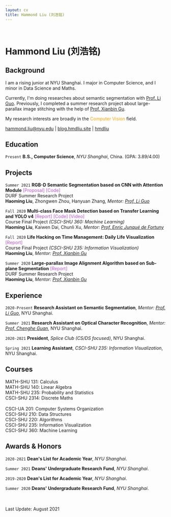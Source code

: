 ```yaml
---
layout: cv
title: Hammond Liu (刘浩铭)
---
```


<br/>

# Hammond Liu (刘浩铭)

## Background
I am a rising junior at NYU Shanghai. I major in Computer Science, and I minor in Data Science and Maths.

Currently, I'm doing researches about semantic segmentation with <a href="https://shanghai.nyu.edu/academics/faculty/directory/li-guo" target="_blank">Prof. Li Guo</a>. Previously, I completed a summer research project about large-parallax image stitching with the help of <a href="https://shanghai.nyu.edu/academics/faculty/directory/xianbin-gu" target="_blank">Prof. Xianbin Gu</a>.

My research interests are broadly in the <font color="FFA500">Computer Vision</font> field.

<div id="webaddress">
  <a href="mailto:hammond.liu@nyu.edu" target="_blank"><i class="fa fa-envelope-open"></i> hammond.liu@nyu.edu</a> |
  <!-- <a href="./assets/resume.pdf"><i class="fas fa-file-pdf"></i> Resume</a> | -->
  <a href="https://blog.hmdliu.site/" target="_blank"><i class="fas fa-blog"></i> blog.hmdliu.site</a> |
  <a href="https://github.com/hmdliu" target="_blank"><i class="fab fa-github"></i> hmdliu</a>
</div>

## Education

`Present`
**B.S., Computer Science**, *NYU Shanghai*, China. (GPA: 3.89/4.00)


## Projects

`Summer 2021`
**RGB-D Semantic Segmentation based on CNN with Attention Module** <a href="./assets/DURF_RGBD_sseg.pdf" style="color:#BA55D3; text-decoration:none" onmouseover="this.style.color='#39f'; this.style.textDecoration='none'" onmouseout="this.style.color='#BA55D3'; this.style.textDecoration='none'" target="_blank">  [Proposal]</a> <a href="https://github.com/TeamOfProfGuo/DANet" style="color:#BA55D3; text-decoration:none" onmouseover="this.style.color='#39f'; this.style.textDecoration='none'" onmouseout="this.style.color='#BA55D3'; this.style.textDecoration='none'" target="_blank">  [Code]</a> <br>
DURF Summer Research Project <br>
**Haoming Liu**, Zhongwen Zhou, Hanyuan Zhang, *Mentor: <a href="https://shanghai.nyu.edu/academics/faculty/directory/li-guo" target="_blank">Prof. Li Guo</a>*

`Fall 2020`
**Multi-class Face Mask Detection based on Transfer Learning and YOLO v4** <a href="./assets/ML_face_mask_detection.pdf" style="color:#BA55D3; text-decoration:none" onmouseover="this.style.color='#39f'; this.style.textDecoration='none'" onmouseout="this.style.color='#BA55D3'; this.style.textDecoration='none'" target="_blank">  [Report]</a> <a href="https://github.com/hmdliu/ML-project" style="color:#BA55D3; text-decoration:none" onmouseover="this.style.color='#39f'; this.style.textDecoration='none'" onmouseout="this.style.color='#BA55D3'; this.style.textDecoration='none'" target="_blank">  [Code]</a> <a href="https://drive.google.com/file/d/1VwZAlCiyWek0wMOV_CKwXFfe0sPxrP_I/view?usp=sharing" style="color:#BA55D3; text-decoration:none" onmouseover="this.style.color='#39f'; this.style.textDecoration='none'" onmouseout="this.style.color='#BA55D3'; this.style.textDecoration='none'" target="_blank">  [Video]</a> <br>
Course Final Project *(CSCI-SHU 360: Machine Learning)* <br>
**Haoming Liu**, Kaiwen Dai, Chunli Xu, *Mentor: <a href="https://shanghai.nyu.edu/academics/faculty/directory/enric-junque-de-fortuny" target="_blank">Prof. Enric Junqué de Fortuny</a>*

`Fall 2020`
**Life Hacking on Time Management: Daily Life Visualization** <a href="./assets/IV_daily_life_vis.pdf" style="color:#BA55D3; text-decoration:none" onmouseover="this.style.color='#39f'; this.style.textDecoration='none'" onmouseout="this.style.color='#BA55D3'; this.style.textDecoration='none'" target="_blank">  [Report]</a> <br>
Course Final Project *(CSCI-SHU 235: Information Visualization)* <br>
**Haoming Liu**, *Mentor: <a href="https://shanghai.nyu.edu/academics/faculty/directory/xianbin-gu" target="_blank">Prof. Xianbin Gu</a>*

`Summer 2020`
**Large-parallax Image Alignment Algorithm based on Sub-plane Segmentation** <a href="./assets/DURF_image_stitching.pdf" style="color:#BA55D3; text-decoration:none" onmouseover="this.style.color='#39f'; this.style.textDecoration='none'" onmouseout="this.style.color='#BA55D3'; this.style.textDecoration='none'" target="_blank">  [Report]</a> <br>
DURF Summer Research Project <br>
**Haoming Liu**, *Mentor: <a href="https://shanghai.nyu.edu/academics/faculty/directory/xianbin-gu" target="_blank">Prof. Xianbin Gu</a>*

## Experience

`2020-Present`
**Research Assistant on Semantic Segmentation**, *Mentor: <a href="https://shanghai.nyu.edu/academics/faculty/directory/li-guo" target="_blank">Prof. Li Guo</a>*, NYU Shanghai.

`Summer 2021`
**Research Assistant on Optical Character Recognition**, *Mentor: <a href="https://shanghai.nyu.edu/academics/faculty/directory/chenghe-guan" target="_blank">Prof. Chenghe Guan</a>*, NYU Shanghai.

`2020-2021`
**President**, *Splice Club (CS/DS focused)*, NYU Shanghai.

`Spring 2021`
**Learning Assistant**, *CSCI-SHU 235: Information Visualization*, NYU Shanghai.

## Courses
MATH-SHU 131: Calculus \
MATH-SHU 140: Linear Algebra \
MATH-SHU 235: Probability and Statistics \
CSCI-SHU 2314: Discrete Maths \
\
CSCI-UA 201: Computer Systems Organization \
CSCI-SHU 210: Data Structures \
CSCI-SHU 220: Algorithms \
CSCI-SHU 235: Information Visualization \
CSCI-SHU 360: Machine Learning

## Awards & Honors

`2020-2021`
**Dean's List for Academic Year**, *NYU Shanghai*.

`Summer 2021`
**Deans' Undergraduate Research Fund**, *NYU Shanghai*.

`2019-2020`
**Dean's List for Academic Year**, *NYU Shanghai*.

`Summer 2020`
**Deans' Undergraduate Research Fund**, *NYU Shanghai*.

<br/> <br/>
Last Update: August 2021 <br/> <br/>
